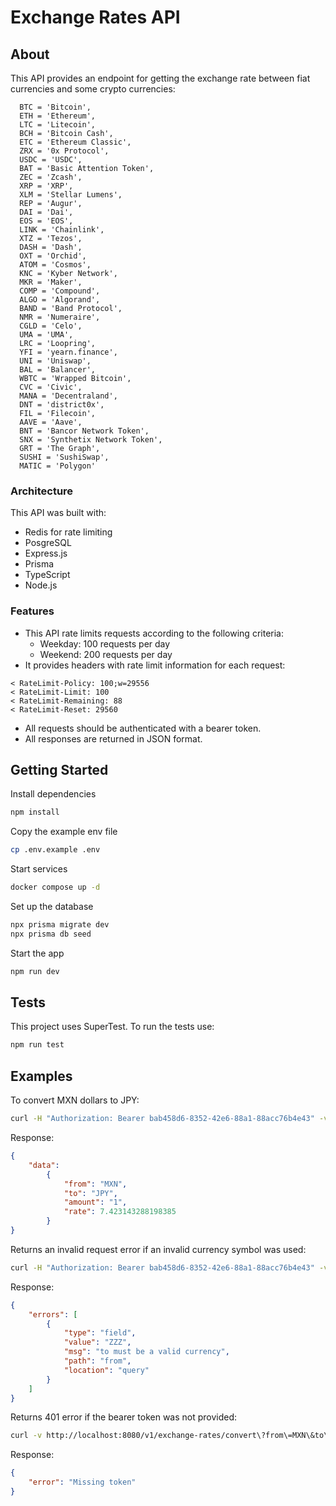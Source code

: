 # Exchange Rates API

## About
This API provides an endpoint for getting the exchange rate between fiat currencies and some crypto currencies:
```
  BTC = 'Bitcoin',
  ETH = 'Ethereum',
  LTC = 'Litecoin',
  BCH = 'Bitcoin Cash',
  ETC = 'Ethereum Classic',
  ZRX = '0x Protocol',
  USDC = 'USDC',
  BAT = 'Basic Attention Token',
  ZEC = 'Zcash',
  XRP = 'XRP',
  XLM = 'Stellar Lumens',
  REP = 'Augur',
  DAI = 'Dai',
  EOS = 'EOS',
  LINK = 'Chainlink',
  XTZ = 'Tezos',
  DASH = 'Dash',
  OXT = 'Orchid',
  ATOM = 'Cosmos',
  KNC = 'Kyber Network',
  MKR = 'Maker',
  COMP = 'Compound',
  ALGO = 'Algorand',
  BAND = 'Band Protocol',
  NMR = 'Numeraire',
  CGLD = 'Celo',
  UMA = 'UMA',
  LRC = 'Loopring',
  YFI = 'yearn.finance',
  UNI = 'Uniswap',
  BAL = 'Balancer',
  WBTC = 'Wrapped Bitcoin',
  CVC = 'Civic',
  MANA = 'Decentraland',
  DNT = 'district0x',
  FIL = 'Filecoin',
  AAVE = 'Aave',
  BNT = 'Bancor Network Token',
  SNX = 'Synthetix Network Token',
  GRT = 'The Graph',
  SUSHI = 'SushiSwap',
  MATIC = 'Polygon'
```

### Architecture
This API was built with:

* Redis for rate limiting
* PosgreSQL
* Express.js
* Prisma
* TypeScript
* Node.js

### Features
* This API rate limits requests according to the following criteria:
    * Weekday: 100 requests per day
    * Weekend: 200 requests per day
* It provides headers with rate limit information for each request:
```
< RateLimit-Policy: 100;w=29556
< RateLimit-Limit: 100
< RateLimit-Remaining: 88
< RateLimit-Reset: 29560
```
* All requests should be authenticated with a bearer token.
* All responses are returned in JSON format.

## Getting Started

Install dependencies
```bash
npm install
```

Copy the example env file
```bash
cp .env.example .env
```

Start services
```bash
docker compose up -d
```

Set up the database 
```bash
npx prisma migrate dev
npx prisma db seed
```

Start the app
```bash
npm run dev
```

## Tests
This project uses SuperTest. To run the tests use:
```bash
npm run test
```

## Examples

To convert MXN dollars to JPY:
```bash
curl -H "Authorization: Bearer bab458d6-8352-42e6-88a1-88acc76b4e43" -v http://localhost:8080/v1/exchange-rates/convert\?from\=MXN\&to\=JPY\&amount\=1
```

Response:
```json
{
    "data":
        {
            "from": "MXN",
            "to": "JPY",
            "amount": "1",
            "rate": 7.423143288198385
        }
}
```

Returns an invalid request error if an invalid currency symbol was used:

```bash
curl -H "Authorization: Bearer bab458d6-8352-42e6-88a1-88acc76b4e43" -v http://localhost:8080/v1/exchange-rates/convert\?from\=ZZZ\&to\=JPY\&amount\=1
```

Response:
```json
{
    "errors": [
        {
            "type": "field",
            "value": "ZZZ",
            "msg": "to must be a valid currency",
            "path": "from",
            "location": "query"
        }
    ]
}
```

Returns 401 error if the bearer token was not provided:

```bash
curl -v http://localhost:8080/v1/exchange-rates/convert\?from\=MXN\&to\=JPY\&amount\=1
```

Response:
```json
{
    "error": "Missing token"
}
```

